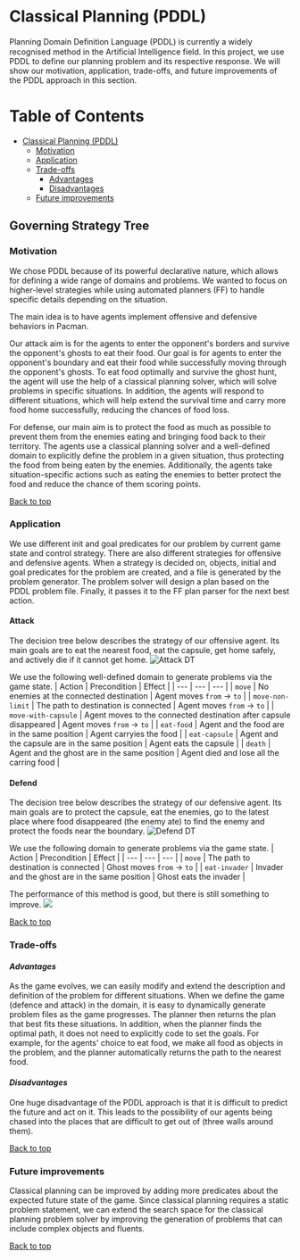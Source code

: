 # Classical Planning (PDDL)

Planning Domain Deﬁnition Language (PDDL) is currently a widely recognised method in the Artificial Intelligence field. In this project, we use PDDL to define our planning problem and its respective response. We will show our motivation, application, trade-offs, and future improvements of the PDDL approach in this section.

# Table of Contents
- [Classical Planning (PDDL)](#governing-strategy-tree)
  * [Motivation](#motivation)
  * [Application](#application)
  * [Trade-offs](#trade-offs)     
     - [Advantages](#advantages)
     - [Disadvantages](#disadvantages)
  * [Future improvements](#future-improvements)

## Governing Strategy Tree  

### Motivation  
We chose PDDL because of its powerful declarative nature, which allows for defining a wide range of domains and problems. We wanted to focus on higher-level strategies while using automated planners (FF) to handle specific details depending on the situation.

The main idea is to have agents implement offensive and defensive behaviors in Pacman. 

Our attack aim is for the agents to enter the opponent's borders and survive the opponent's ghosts to eat their food. Our goal is for agents to enter the opponent's boundary and eat their food while successfully moving through the opponent's ghosts. To eat food optimally and survive the ghost hunt, the agent will use the help of a classical planning solver, which will solve problems in specific situations. In addition, the agents will respond to different situations, which will help extend the survival time and carry more food home successfully, reducing the chances of food loss.

For defense, our main aim is to protect the food as much as possible to prevent them from the enemies eating and bringing food back to their territory. The agents use a classical planning solver and a well-defined domain to explicitly define the problem in a given situation, thus protecting the food from being eaten by the enemies. Additionally, the agents take situation-specific actions such as eating the enemies to better protect the food and reduce the chance of them scoring points.

[Back to top](#table-of-contents)

### Application  

We use different init and goal predicates for our problem by current game state and control strategy. There are also different strategies for offensive and defensive agents. When a strategy is decided on, objects, initial and goal predicates for the problem are created, and a file is generated by the problem generator. The problem solver will design a plan based on the PDDL problem file. Finally, it passes it to the FF plan parser for the next best action.

#### Attack
The decision tree below describes the strategy of our offensive agent. Its main goals are to eat the nearest food, eat the capsule, get home safely, and actively die if it cannot get home.
![Attack DT](https://github.com/Yuqi-D/Classical-Planning-for-Pacman/main/img/M1.png)

We use the following well-defined domain to generate problems via the game state.
| Action | Precondition | Effect |
| --- | --- | --- |
| `move` | No enemies at the connected destination | Agent moves `from` -> `to` |
| `move-non-limit` | The path to destination is connected | Agent moves `from` -> `to` |
| `move-with-capsule` | Agent moves to the connected destination after capsule disappeared | Agent moves `from` -> `to` |
| `eat-food` | Agent and the food are in the same position | Agent carryies the food |
| `eat-capsule` | Agent and the capsule are in the same position | Agent eats the capsule |
| `death` | Agent and the ghost are in the same position | Agent died and lose all the carring food |


#### Defend
The decision tree below describes the strategy of our defensive agent. Its main goals are to protect the capsule, eat the enemies, go to the latest place where food disappeared (the enemy ate) to find the enemy and protect the foods near the boundary.
![Defend DT](https://github.com/COMP90054-2023s2/a3-99/blob/main/img/M1_2.png)

We use the following domain to generate problems via the game state.
| Action | Precondition | Effect |
| --- | --- | --- |
| `move` | The path to destination is connected | Ghost moves `from` -> `to` |
| `eat-invader` | Invader and the ghost are in the same position | Ghost eats the invader |

The performance of this method is good, but there is still something to improve.
![](https://github.com/COMP90054-2023s2/a3-99/blob/main/img/M1_3.png)

[Back to top](#table-of-contents)

### Trade-offs  
#### *Advantages*  

As the game evolves, we can easily modify and extend the description and definition of the problem for different situations. When we define the game (defence and attack) in the domain, it is easy to dynamically generate problem files as the game progresses. The planner then returns the plan that best fits these situations. In addition, when the planner finds the optimal path, it does not need to explicitly code to set the goals. For example, for the agents' choice to eat food, we make all food as objects in the problem, and the planner automatically returns the path to the nearest food.

#### *Disadvantages*

One huge disadvantage of the PDDL approach is that it is difficult to predict the future and act on it. This leads to the possibility of our agents being chased into the places that are difficult to get out of (three walls around them).

[Back to top](#table-of-contents)

### Future improvements  

Classical planning can be improved by adding more predicates about the expected future state of the game. Since classical planning requires a static problem statement, we can extend the search space for the classical planning problem solver by improving the generation of problems that can include complex objects and fluents.

[Back to top](#table-of-contents)
